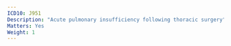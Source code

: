 ```yaml
---
ICD10: J951
Description: "Acute pulmonary insufficiency following thoracic surgery"
Matters: Yes
Weight: 1
---
```


